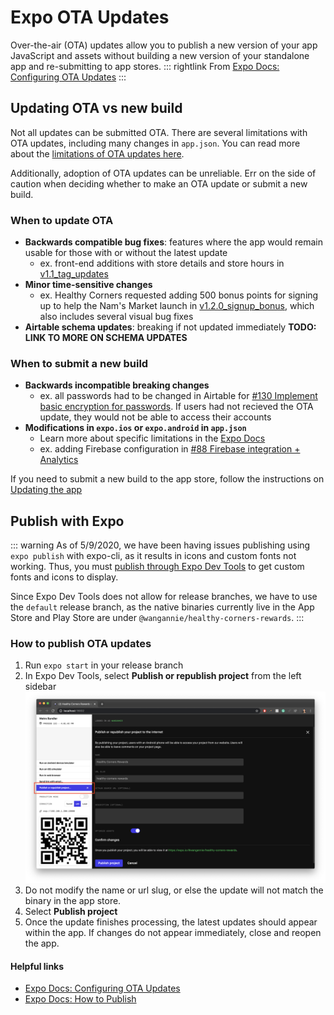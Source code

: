 # Expo OTA Updates
Over-the-air (OTA) updates allow you to publish a new version of your app JavaScript and assets without building a new version of your standalone app and re-submitting to app stores.
::: rightlink
From [Expo Docs: Configuring OTA Updates](https://docs.expo.io/guides/configuring-ota-updates/)
:::

## Updating OTA vs new build
Not all updates can be submitted OTA. There are several limitations with OTA updates, including many changes in `app.json`. You can read more about the [limitations of OTA updates here](https://docs.expo.io/workflow/publishing/#limitations).

Additionally, adoption of OTA updates can be unreliable. Err on the side of caution when deciding whether to make an OTA update or submit a new build.

### When to update OTA
- **Backwards compatible bug fixes**: features where the app would remain usable for those with or without the latest update
  - ex. front-end additions with store details and store hours in [v1.1_tag_updates](https://github.com/calblueprint/dccentralkitchen/releases/tag/v1.1_tag_updates)
- **Minor time-sensitive changes**
  - ex. Healthy Corners requested adding 500 bonus points for signing up to help the Nam's Market launch in [v1.2.0_signup_bonus](https://github.com/calblueprint/dccentralkitchen/releases/tag/v1.2.0_signup_bonus), which also includes several visual bug fixes
- **Airtable schema updates**: breaking if not updated immediately **TODO: LINK TO MORE ON SCHEMA UPDATES**
  
### When to submit a new build
- **Backwards incompatible breaking changes**
  - ex. all passwords had to be changed in Airtable for [#130 Implement basic encryption for passwords](https://github.com/calblueprint/dccentralkitchen/pull/130). If users had not recieved the OTA update, they would not be able to access their accounts
- **Modifications in `expo.ios` or `expo.android` in `app.json`**
  - Learn more about specific limitations in the [Expo Docs](https://docs.expo.io/workflow/publishing/#limitations)
  - ex. adding Firebase configuration in [#88 Firebase integration + Analytics](https://github.com/calblueprint/dccentralkitchen/pull/88)
  
If you need to submit a new build to the app store, follow the instructions on [Updating the app](appstoreupdate.md)

## Publish with Expo
::: warning
As of 5/9/2020, we have been having issues publishing using `expo publish` with expo-cli, as it results in icons and custom fonts not working. Thus, you must [publish through Expo Dev Tools](#how-to-publish-ota-updates) to get custom fonts and icons to display.

Since Expo Dev Tools does not allow for release branches, we have to use the `default` release branch, as the native binaries currently live in the App Store and Play Store are under `@wangannie/healthy-corners-rewards`.
:::

### How to publish OTA updates
1. Run `expo start` in your release branch
2. In Expo Dev Tools, select **Publish or republish project** from the left sidebar
    ![Publishing through Expo Dev Tools](./assets/publish-dev-tools.png)
3. Do not modify the name or url slug, or else the update will not match the binary in the app store.
4. Select **Publish project**
5. Once the update finishes processing, the latest updates should appear within the app. If changes do not appear immediately, close and reopen the app.

#### Helpful links
- [Expo Docs: Configuring OTA Updates](https://docs.expo.io/guides/configuring-ota-updates/)
- [Expo Docs: How to Publish](https://docs.expo.io/workflow/publishing/#how-to-publish)
